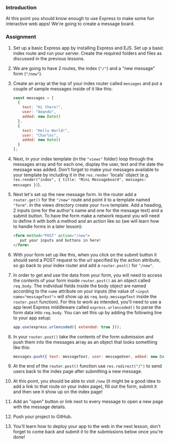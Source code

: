 ### Introduction

At this point you should know enough to use Express to make some fun interactive web apps! We're going to create a message board.

### Assignment

<div class="lesson-content__panel" markdown="1">

1. Set up a basic Express app by installing Express and EJS. Set up a basic index route and run your server. Create the required folders and files as discussed in the previous lessons.
1. We are going to have 2 routes, the index (`"/"`) and a "new message" form (`"/new"`).
1. Create an array at the top of your index router called `messages` and put a couple of sample messages inside of it like this:

   ```javascript
   const messages = [
     {
       text: "Hi there!",
       user: "Amando",
       added: new Date()
     },
     {
       text: "Hello World!",
       user: "Charles",
       added: new Date()
     }
   ];
   ```

1. Next, in your index template (in the `"views"` folder) loop through the messages array and for each one, display the user, text and the date the message was added. Don't forget to make your messages available to your template by including it in the `res.render` 'locals' object (e.g. `res.render("index", { title: "Mini Messageboard", messages: messages })`).
1. Next let's set up the new message form.  In the router add a `router.get()` for the `"/new"` route and point it to a template named `"form"`. In the views directory create your `form` template. Add a heading, 2 inputs (one for the author's name and one for the message text) and a submit button. To have the form make a network request you will need to define it with both a method and an action like so (we will learn how to handle forms in a later lesson):

   ```html
   <form method="POST" action="/new">
      put your inputs and buttons in here!
   </form>
   ```

1. With your form set up like this, when you click on the submit button it should send a POST request to the url specified by the action attribute, so go back to your index router and add a `router.post()` for `"/new"`.
1. In order to get and use the data from your form, you will need to access the contents of your form inside `router.post()` as an object called `req.body`. The individual fields inside the body object are named according to the `name` attribute on your inputs (the value of `<input name="messageText">` will show up as `req.body.messageText` inside the `router.post` function). For this to work as intended, you'll need to use a app level Express middleware called `express.urlencoded()` to parse the form data into `req.body`. You can set this up by adding the following line to your app setup:

   ```javascript
   app.use(express.urlencoded({ extended: true }));
   ```

1. In your `router.post()` take the contents of the form submission and push them into the messages array as an object that looks something like this:

   ```javascript
   messages.push({ text: messageText, user: messageUser, added: new Date() });
   ```

1. At the end of the `router.post()` function use `res.redirect("/")` to send users back to the index page after submitting a new message.
1. At this point, you should be able to visit `/new` (it might be a good idea to add a link to that route on your index page), fill out the form, submit it and then see it show up on the index page!
1. Add an "open" button or link next to every message to open a new page with the message details.
1. Push your project to GitHub.
1. You'll learn how to deploy your app to the web in the next lesson, don't forget to come back and submit it to the submissions below once you're done!

</div>